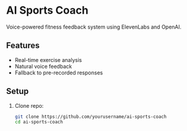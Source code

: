# AI Sports Coach 

Voice-powered fitness feedback system using ElevenLabs and OpenAI.

## Features
- Real-time exercise analysis
- Natural voice feedback
- Fallback to pre-recorded responses

## Setup
1. Clone repo:
   ```bash
   git clone https://github.com/yourusername/ai-sports-coach
   cd ai-sports-coach